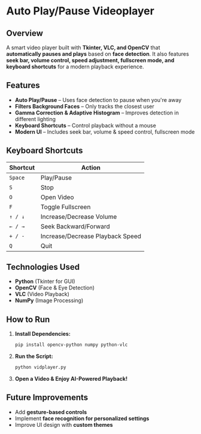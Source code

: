 # Auto Play/Pause Videoplayer

## Overview
A smart video player built with **Tkinter, VLC, and OpenCV** that **automatically pauses and plays** based on **face detection**. It also features **seek bar, volume control, speed adjustment, fullscreen mode, and keyboard shortcuts** for a modern playback experience.  


## Features  
* **Auto Play/Pause** – Uses face detection to pause when you're away  
* **Filters Background Faces** – Only tracks the closest user  
* **Gamma Correction & Adaptive Histogram** – Improves detection in different lighting  
* **Keyboard Shortcuts** – Control playback without a mouse  
* **Modern UI** – Includes seek bar, volume & speed control, fullscreen mode  


## Keyboard Shortcuts  
| Shortcut | Action |
|----------|--------|
| `Space` | Play/Pause |
| `S` | Stop |
| `O` | Open Video |
| `F` | Toggle Fullscreen |
| `↑ / ↓` | Increase/Decrease Volume |
| `← / →` | Seek Backward/Forward |
| `+ / -` | Increase/Decrease Playback Speed |
| `Q` | Quit |


## Technologies Used  
- **Python** (Tkinter for GUI)  
- **OpenCV** (Face & Eye Detection)  
- **VLC** (Video Playback)  
- **NumPy** (Image Processing)  


## How to Run  
1. **Install Dependencies:**  
   ```sh
   pip install opencv-python numpy python-vlc
   ```
2. **Run the Script:**  
   ```sh
   python vidplayer.py
   ```
3. **Open a Video & Enjoy AI-Powered Playback!**


## Future Improvements  
- Add **gesture-based controls**  
- Implement **face recognition for personalized settings**  
- Improve UI design with **custom themes**  


